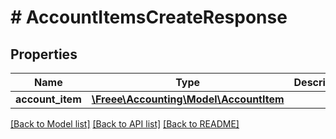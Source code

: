 # # AccountItemsCreateResponse

## Properties

Name | Type | Description | Notes
------------ | ------------- | ------------- | -------------
**account_item** | [**\Freee\Accounting\Model\AccountItem**](AccountItem.md) |  | 

[[Back to Model list]](../../README.md#documentation-for-models) [[Back to API list]](../../README.md#documentation-for-api-endpoints) [[Back to README]](../../README.md)


